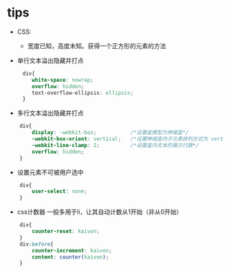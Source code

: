 # tips
- CSS:
    - 宽度已知，高度未知。获得一个正方形的元素的方法



- 单行文本溢出隐藏并打点
```css
     div{
        white-space: nowrap;
        overflow: hidden;
        text-overflow-ellipsis: ellipsis;   
     }
```
- 多行文本溢出隐藏并打点
```css
    div{
        display: -webkit-box;           /*设置盒模型为伸缩盒*/
        -webkit-box-orient: vertical;   /*设置伸缩盒内子元素排列方式为 vertical */
        -webkit-line-clamp: 2;          /*设置盒内文本的展示行数*/
        overflow: hidden;
    }
```
- 设置元素不可被用户选中
```css
    div{
        user-select: none;
    }
```
- css计数器  一般多用于li，让其自动计数从1开始（非从0开始）
```css
    div{
        counter-reset: kaivon;
    }
    div:before{
        counter-increment: kaivon;
        content: counter(kaivon);
    }
```
